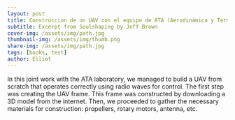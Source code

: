 ```yaml
---
layout: post
title: Construccion de un UAV con el equipo de ATA (Aerodinámica y Termofluidos Aplicada)
subtitle: Excerpt from Soulshaping by Jeff Brown
cover-img: /assets/img/path.jpg
thumbnail-img: /assets/img/thumb.png
share-img: /assets/img/path.jpg
tags: [books, test]
author: Elliot
---
```

In this joint work with the ATA laboratory, we managed to build a UAV from scratch that operates correctly using radio waves for control. The first step was creating the UAV frame. This frame was constructed by downloading a 3D model from the internet. Then, we proceeded to gather the necessary materials for construction: propellers, rotary motors, antenna, etc.

